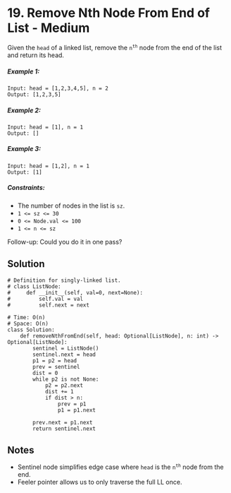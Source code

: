 # 19. Remove Nth Node From End of List - Medium

Given the `head` of a linked list, remove the <code>n<sup>th</sup></code> node from the end of the list and return its head.

##### Example 1:

```
Input: head = [1,2,3,4,5], n = 2
Output: [1,2,3,5]
```

##### Example 2:

```
Input: head = [1], n = 1
Output: []
```

##### Example 3:

```
Input: head = [1,2], n = 1
Output: [1]
```

##### Constraints:

- The number of nodes in the list is `sz`. 
- `1 <= sz <= 30`
- `0 <= Node.val <= 100`
- `1 <= n <= sz`

Follow-up: Could you do it in one pass?

## Solution

```
# Definition for singly-linked list.
# class ListNode:
#     def __init__(self, val=0, next=None):
#         self.val = val
#         self.next = next

# Time: O(n)
# Space: O(n)
class Solution:
    def removeNthFromEnd(self, head: Optional[ListNode], n: int) -> Optional[ListNode]:
        sentinel = ListNode()
        sentinel.next = head
        p1 = p2 = head
        prev = sentinel
        dist = 0
        while p2 is not None:
            p2 = p2.next
            dist += 1
            if dist > n:
                prev = p1
                p1 = p1.next
        
        prev.next = p1.next
        return sentinel.next

```

## Notes
- Sentinel node simplifies edge case where `head` is the <code>n<sup>th</sup></code> node from the end.
- Feeler pointer allows us to only traverse the full LL once.